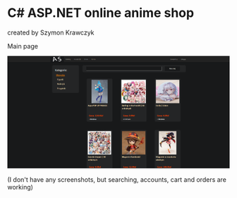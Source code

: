 # C# ASP.NET online anime shop

created by Szymon Krawczyk

Main page

![main Page](readme-media/animeShopMain.png)

(I don't have any screenshots, but searching, accounts, cart and orders are working)
